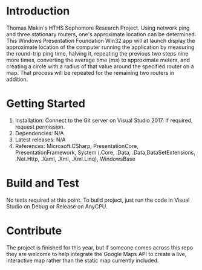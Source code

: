 # Introduction
Thomas Makin's HTHS Sophomore Research Project. Using network ping and three stationary routers, one's approximate location can be determined.
This Windows Presentation Foundation Win32 app will at launch display the approximate location of the computer running the application by measuring the
round-trip ping time, halving it, repeating the previous two steps nine more times, converting the average time (ms) to approximate meters, and creating a
circle with a radius of that value around the specified router on a map. That process will be repeated for the remaining two routers in addition.

# Getting Started
1.	Installation: Connect to the Git server on Visual Studio 2017. If required, request permission.
2.  Dependencies: N/A
3.	Latest releases: N/A
4.	References: Microsoft.CSharp, PresentationCore, PresentationFramework, System (.Core, .Data, .Data,DataSetExtensions, .Net.Http, .Xaml, .Xml, .Xml.Linq),
WindowsBase

# Build and Test
No tests required at this point. To build project, just run the code in Visual Studio on Debug or Release on AnyCPU.

# Contribute
The project is finished for this year, but if someone comes across this repo they are welcome to help integrate the Google Maps API to create a live, interactive map rather than the static map currently included.